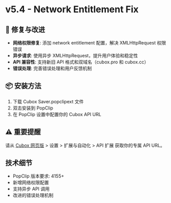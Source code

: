# v5.4 - Network Entitlement Fix

## 🔧 修复与改进

- **网络权限修复**: 添加 network entitlement 配置，解决 XMLHttpRequest 权限错误
- **异步请求**: 使用异步 XMLHttpRequest，提升用户体验和稳定性
- **API 兼容性**: 支持新旧 API 格式和双域名（cubox.pro 和 cubox.cc）
- **错误处理**: 完善错误处理和用户反馈机制

## 📦 安装方法

1. 下载 Cubox Saver.popclipext 文件
2. 双击安装到 PopClip
3. 在 PopClip 设置中配置你的 Cubox API URL

## ⚠️ 重要提醒

请从 [Cubox 网页版](https://cubox.cc) > 设置 > 扩展与自动化 > API 扩展 获取你的专属 API URL。

## 技术细节

- PopClip 版本要求: 4155+
- 新增网络权限配置
- 支持异步 API 调用
- 改进的错误处理机制